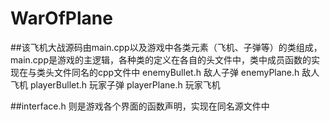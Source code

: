 # WarOfPlane


##该飞机大战源码由main.cpp以及游戏中各类元素（飞机、子弹等）的类组成，main.cpp是游戏的主逻辑，各种类的定义在各自的头文件中，类中成员函数的实现在与类头文件同名的cpp文件中
enemyBullet.h  敌人子弹
enemyPlane.h   敌人飞机
playerBullet.h 玩家子弹
playerPlane.h  玩家飞机

##interface.h 则是游戏各个界面的函数声明，实现在同名源文件中
